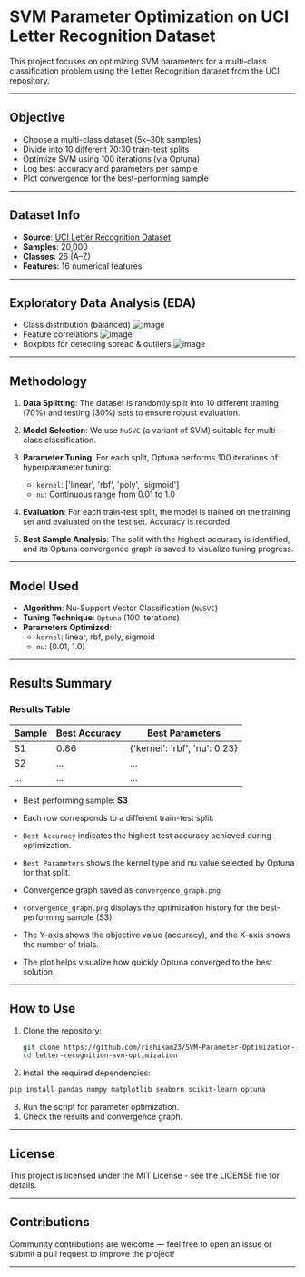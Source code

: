 # SVM Parameter Optimization on UCI Letter Recognition Dataset
This project focuses on optimizing SVM parameters for a multi-class classification problem using the Letter Recognition dataset from the UCI repository.

---

## Objective
- Choose a multi-class dataset (5k–30k samples)
- Divide into 10 different 70:30 train-test splits
- Optimize SVM using 100 iterations (via Optuna)
- Log best accuracy and parameters per sample
- Plot convergence for the best-performing sample
---

## Dataset Info
- **Source**: [UCI Letter Recognition Dataset](https://archive.ics.uci.edu/ml/datasets/letter+recognition)
- **Samples**: 20,000
- **Classes**: 26 (A–Z)
- **Features**: 16 numerical features
---

## Exploratory Data Analysis (EDA)
- Class distribution (balanced)
  ![image](https://github.com/user-attachments/assets/f3b2112f-069a-4984-bdf2-050b395d4503)
- Feature correlations
  ![image](https://github.com/user-attachments/assets/e2ad991a-d960-4c5c-880f-7e1bd350469c)
- Boxplots for detecting spread & outliers
  ![image](https://github.com/user-attachments/assets/c3d74225-515b-4abb-a5ad-3c070488a3b8)
---

## Methodology
1. **Data Splitting**: The dataset is randomly split into 10 different training (70%) and testing (30%) sets to ensure robust evaluation.

2. **Model Selection**: We use `NuSVC` (a variant of SVM) suitable for multi-class classification.

3. **Parameter Tuning**: For each split, Optuna performs 100 iterations of hyperparameter tuning:
   - `kernel`: ['linear', 'rbf', 'poly', 'sigmoid']
   - `nu`: Continuous range from 0.01 to 1.0

4. **Evaluation**: For each train-test split, the model is trained on the training set and evaluated on the test set. Accuracy is recorded.

5. **Best Sample Analysis**: The split with the highest accuracy is identified, and its Optuna convergence graph is saved to visualize tuning progress.
---

## Model Used
- **Algorithm**: Nu-Support Vector Classification (`NuSVC`)
- **Tuning Technique**: `Optuna` (100 iterations)
- **Parameters Optimized**:
  - `kernel`: linear, rbf, poly, sigmoid
  - `nu`: [0.01, 1.0]
---

## Results Summary
### Results Table
| Sample | Best Accuracy | Best Parameters                |
|--------|----------------|-------------------------------|
| S1     | 0.86           | {'kernel': 'rbf', 'nu': 0.23} |
| S2     | ...            | ...                           |
| ...    | ...            | ...                           |

- Best performing sample: **S3**  
- Each row corresponds to a different train-test split.
- `Best Accuracy` indicates the highest test accuracy achieved during optimization.
- `Best Parameters` shows the kernel type and nu value selected by Optuna for that split.
  
- Convergence graph saved as `convergence_graph.png`
- `convergence_graph.png` displays the optimization history for the best-performing sample (S3).
- The Y-axis shows the objective value (accuracy), and the X-axis shows the number of trials.
- The plot helps visualize how quickly Optuna converged to the best solution.

---

## How to Use
1. Clone the repository:
   ```bash
   git clone https://github.com/rishikam23/SVM-Parameter-Optimization-on-UCI-Letter-Recognition-Dataset.git
   cd letter-recognition-svm-optimization
   ```
2. Install the required dependencies:
  ```bash
  pip install pandas numpy matplotlib seaborn scikit-learn optuna
  ```
3. Run the script for parameter optimization.
4. Check the results and convergence graph.
---

## License
This project is licensed under the MIT License - see the LICENSE file for details.

---

## Contributions
Community contributions are welcome — feel free to open an issue or submit a pull request to improve the project!

---

